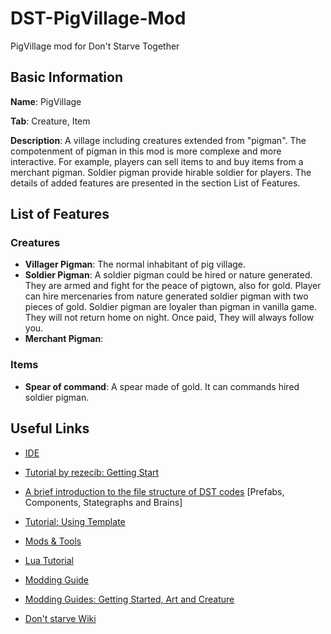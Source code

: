 # DST-PigVillage-Mod
PigVillage mod for Don't Starve Together

## Basic Information

**Name**: PigVillage

**Tab**: Creature, Item

**Description**: A village including creatures extended from "pigman". The compotenment of pigman in this mod is more complexe and more interactive. For example, players can sell items to and buy items from a merchant pigman. Soldier pigman provide hirable soldier for players. The details of added features are presented in the section List of Features.

## List of Features
### Creatures
* **Villager Pigman**: The normal inhabitant of pig village.
* **Soldier Pigman**: A soldier pigman could be hired or nature generated. They are armed and fight for the peace of pigtown, also for gold. Player can hire mercenaries from nature generated soldier pigman with two pieces of gold. Soldier pigman are loyaler than pigman in vanilla game. They will not return home on night. Once paid, They will always follow you.
* **Merchant Pigman**: 
### Items
* **Spear of command**: A spear made of gold. It can commands hired soldier pigman. 
    
## Useful Links
 
* [IDE](https://forums.kleientertainment.com/topic/78739-dsted-the-ide-for-dont-starve-together/)

* [Tutorial by rezecib: Getting Start](https://forums.kleientertainment.com/topic/47353-guide-getting-started-with-modding-dst-and-some-general-tips-for-ds-as-well/#StartWithAnotherMod)

* [A brief introduction to the file structure of DST codes](https://forums.kleientertainment.com/topic/25850-wots-the-diff-prefabs-components-stategraphs-and-brains/) [Prefabs, Components, Stategraphs and Brains]

* [Tutorial: Using Template](https://forums.kleientertainment.com/topic/46849-tutorial-using-extended-sample-character-template/)

* [Mods & Tools](https://forums.kleientertainment.com/forum/26-dont-starve-mods-and-tools/)

* [Lua Tutorial](http://www.runoob.com/lua/lua-tutorial.html)

* [Modding Guide](https://forums.kleientertainment.com/topic/27341-tutorial-the-artists-guide-to-characteritem-modding/)

* [Modding Guides: Getting Started, Art and Creature](https://forums.kleientertainment.com/topic/28021-getting-started-guides-tutorials-and-examples/)

* [Don't starve Wiki](http://dontstarve.wikia.com/wiki/Don%27t_Starve_Wiki)
